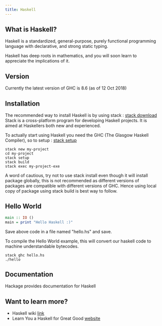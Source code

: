 ```yaml
---
title: Haskell
---
```


## What is Haskell?
Haskell is a standardized, general-purpose, purely functional programming language with declarative, and strong static typing.

Haskell has deep roots in mathematics, and you will soon learn to appreciate the implications of it.

## Version
Currently the latest version of GHC is 8.6 (as of 12 Oct 2018)


## Installation
The recommended way to install Haskell is by using stack : <a href='https://docs.haskellstack.org/en/stable/README/#how-to-install' target='_blank' rel='nofollow'>stack download</a>
Stack is a cross-platform program for developing Haskell projects. It is aimed at Haskellers both new and experienced.

To actually start using Haskell you need the GHC (The Glasgow Haskell Compiler), so to setup : <a href='https://docs.haskellstack.org/en/stable/README/#how-to-install://docs.haskellstack.org/en/stable/README/#quick-start-guide' target='_blank' rel='nofollow'>stack setup</a>

```shell
stack new my-project
cd my-project
stack setup
stack build
stack exec my-project-exe
```

A word of cautious, try not to use stack install <package> even though it will install package globally, this is not recommended as different versions of packages are compatible with different versions of GHC. Hence using local copy of package using stack build is best way to follow.

## Hello World

```haskell
main :: IO ()
main = print "Hello Haskell :)"
```
Save above code in a file named "hello.hs" and save.

To compile the Hello World example, this will convert our haskell code to machine understandable bytecodes.
```shell
stack ghc hello.hs
./hello
```

## Documentation
Hackage provides documentation for Haskell


## Want to learn more?
* Haskell wiki <a href='https://wiki.haskell.org/Haskell' target='_blank' rel='nofollow'>link</a>
* Learn You a Haskell for Great Good <a href='http://learnyouahaskell.com/' target='_blank' rel='nofollow'>website</a>
